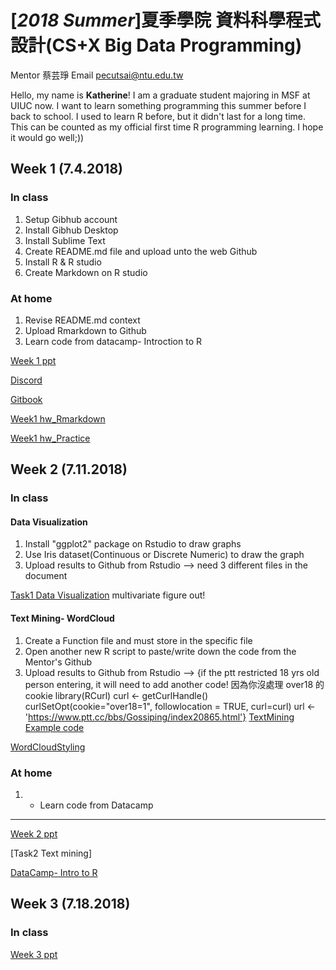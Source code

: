 # [*2018 Summer*]夏季學院 資料科學程式設計(CS+X Big Data Programming)
Mentor 蔡芸琤 Email pecutsai@ntu.edu.tw

Hello, my name is **Katherine**! I am a graduate student majoring in MSF at UIUC now. I want to learn something programming this summer before I back to school. I used to learn R before, but it didn't last for a long time. This can be counted as my official first time R programming learning. I hope it would go well;))


## Week 1 (7.4.2018)

### In class
1. Setup Gibhub account 
2. Install Gibhub Desktop 
3. Install Sublime Text 
4. Create README.md file and upload unto the web Github
5. Install R & R studio 
6. Create Markdown on R studio 

### At home
1. Revise README.md context
2. Upload Rmarkdown to Github
3. Learn code from datacamp- Introction to R

[Week 1 ppt](https://docs.google.com/presentation/d/e/2PACX-1vT_jHywO0SrsD_H8Ta4NiSqtCdQlVJawDbuO_sia_k0g-09g1uvw9er-iBgPStNJlJ4B7tEcMKFqNW5/pub?start=false&loop=false&delayms=3000&slide=id.p)

[Discord](https://discord.gg/r2dx8VZ)

[Gitbook](https://n2-data-science-programming.gitbook.io/rsummer/)

[Week1 hw_Rmarkdown](https://karineyeng.github.io/example/week1/week11.html)

[Week1 hw_Practice](https://karineyeng.github.io/example/week1/678.html)


## Week 2 (7.11.2018)

### In class
#### Data Visualization
1. Install "ggplot2" package on Rstudio to draw graphs
2. Use Iris dataset(Continuous or Discrete Numeric) to draw the graph
3. Upload results to Github from Rstudio
   --> need 3 different files in the document

[Task1 Data Visualization](https://karineyeng.github.io/example/week2/DV/W2_DV.html) multivariate figure out!

#### Text Mining- WordCloud
1. Create a Function file and must store in the specific file 
2. Open another new R script to paste/write down the code from the Mentor's Github
3. Upload results to Github from Rstudio
  --> {if the ptt restricted 18 yrs old person entering, it will need to add another code!
		  因為你沒處理 over18 的 cookie
		library(RCurl)
		curl <- getCurlHandle()
		curlSetOpt(cookie="over18=1", followlocation = TRUE, curl=curl)
		url <- 'https://www.ptt.cc/bbs/Gossiping/index20865.html'}
[TextMining Example code](https://ntu-csx-datascience.github.io/106Summer/week2/textMining.html)

[WordCloudStyling](https://cran.r-project.org/web/packages/wordcloud2/vignettes/wordcloud.html)

### At home 
1. * Learn code from Datacamp

-----------------------------------------------------------------------------------------------
[Week 2 ppt](https://docs.google.com/presentation/d/e/2PACX-1vR3Ck9XlFN-Q8E9Nkntwz42cz0P95vlGOYVlhwoTdRGsW8vns_5slFzcG8EmOemPA6ynDNiwOhBh6_v/pub?start=false&loop=false&delayms=3000&slide=id.p)


[Task2 Text mining] 

[DataCamp- Intro to R](https://karineyeng.github.io/example/DataCamp/DataCamp_Intro_to_R.html)

## Week 3 (7.18.2018)
### In class

[Week 3 ppt](https://docs.google.com/presentation/d/e/2PACX-1vSHOd4nTZ6VGfcm0Dv7c9i7ocDwrqcQS2O2FcdEzcftgvVabqiRBgAaoAY_5oubAq1n88Mlye_c2QD0/pub?start=false&loop=false&delayms=3000&slide=id.p)
